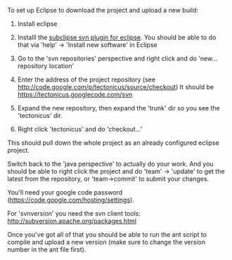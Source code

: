 To set up Eclipse to download the project and upload a new build:

1. Install eclipse

2. Installl the [subclipse svn plugin for eclipse](http://subclipse.tigris.org/). You should be able to do that via 'help' -> 'Install new software' in Eclipse

3. Go to the 'svn repositories' perspective and right click and do 'new... repository location'

4. Enter the address of the project repository (see http://code.google.com/p/tectonicus/source/checkout) It should be https://tectonicus.googlecode.com/svn

5. Expand the new repository, then expand the 'trunk' dir so you see the 'tectonicus' dir.

6. Right click 'tectonicus' and do 'checkout...'

This should pull down the whole project as an already configured eclipse project.

Switch back to the 'java perspective' to actually do your work. And you should be able to right click the project and do 'team' -> 'update' to get the latest from the repository, or 'team->commit' to submit your changes.

You'll need your google code password (https://code.google.com/hosting/settings).

For 'svnversion' you need the svn client tools: http://subversion.apache.org/packages.html

Once you've got all of that you should be able to run the ant script to compile and upload a new version (make sure to change the version number in the ant file first).